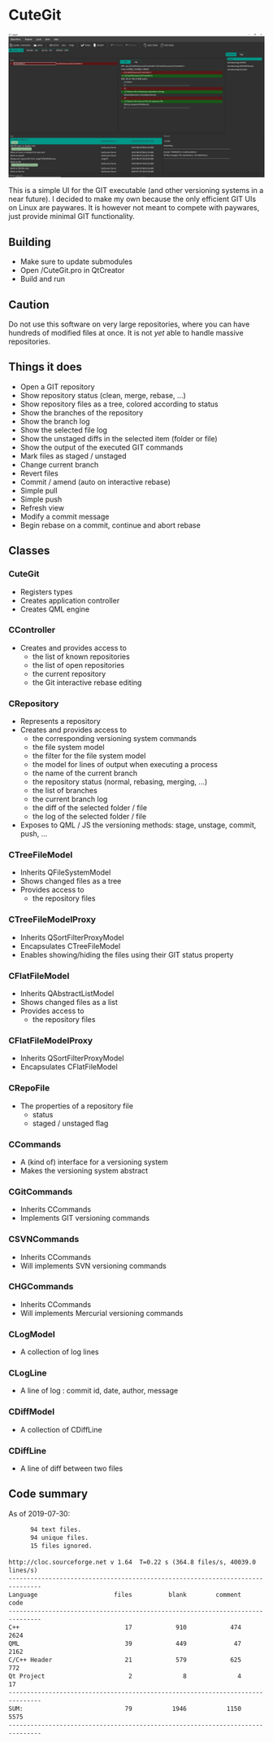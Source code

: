 # CuteGit

![alt text](https://github.com/Jango73/CuteGit/blob/master/Media/Screenshot01.jpg)

This is a simple UI for the GIT executable (and other versioning systems in a near future).
I decided to make my own because the only efficient GIT UIs on Linux are paywares.
It is however not meant to compete with paywares, just provide minimal GIT functionality.

## Building

- Make sure to update submodules
- Open /CuteGit.pro in QtCreator
- Build and run

## Caution

Do not use this software on very large repositories, where you can have hundreds of modified files at once.
It is not *yet* able to handle massive repositories.

## Things it does

* Open a GIT repository
* Show repository status (clean, merge, rebase, ...)
* Show repository files as a tree, colored according to status
* Show the branches of the repository
* Show the branch log
* Show the selected file log
* Show the unstaged diffs in the selected item (folder or file)
* Show the output of the executed GIT commands
* Mark files as staged / unstaged
* Change current branch
* Revert files
* Commit / amend (auto on interactive rebase)
* Simple pull
* Simple push
* Refresh view
* Modify a commit message
* Begin rebase on a commit, continue and abort rebase

## Classes

### CuteGit

* Registers types
* Creates application controller
* Creates QML engine

### CController

* Creates and provides access to
  * the list of known repositories
  * the list of open repositories
  * the current repository
  * the Git interactive rebase editing

### CRepository

* Represents a repository
* Creates and provides access to
  * the corresponding versioning system commands
  * the file system model
  * the filter for the file system model
  * the model for lines of output when executing a process
  * the name of the current branch
  * the repository status (normal, rebasing, merging, ...)
  * the list of branches
  * the current branch log
  * the diff of the selected folder / file
  * the log of the selected folder / file
* Exposes to QML / JS the versioning methods: stage, unstage, commit, push, ...

### CTreeFileModel

* Inherits QFileSystemModel
* Shows changed files as a tree
* Provides access to
  * the repository files

### CTreeFileModelProxy

* Inherits QSortFilterProxyModel
* Encapsulates CTreeFileModel
* Enables showing/hiding the files using their GIT status property

### CFlatFileModel

* Inherits QAbstractListModel
* Shows changed files as a list
* Provides access to
  * the repository files

### CFlatFileModelProxy

* Inherits QSortFilterProxyModel
* Encapsulates CFlatFileModel

### CRepoFile

* The properties of a repository file
  * status
  * staged / unstaged flag

### CCommands

* A (kind of) interface for a versioning system
* Makes the versioning system abstract

### CGitCommands

* Inherits CCommands
* Implements GIT versioning commands

### CSVNCommands

* Inherits CCommands
* Will implements SVN versioning commands

### CHGCommands

* Inherits CCommands
* Will implements Mercurial versioning commands

### CLogModel

* A collection of log lines

### CLogLine

* A line of log : commit id, date, author, message

### CDiffModel

* A collection of CDiffLine

### CDiffLine

* A line of diff between two files

## Code summary

As of 2019-07-30:

```
      94 text files.                                                                                                       
      94 unique files.                                                                                                     
      15 files ignored.                                                                                                    

http://cloc.sourceforge.net v 1.64  T=0.22 s (364.8 files/s, 40039.0 lines/s)
-------------------------------------------------------------------------------
Language                     files          blank        comment           code
-------------------------------------------------------------------------------
C++                             17            910            474           2624
QML                             39            449             47           2162
C/C++ Header                    21            579            625            772
Qt Project                       2              8              4             17
-------------------------------------------------------------------------------
SUM:                            79           1946           1150           5575
-------------------------------------------------------------------------------
```
